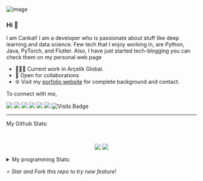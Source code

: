 ![image](https://giphy.com/gifs/running-motivation-bojack-horseman-l2YOxU0vp6dD91UC4)

### Hi 👋 
I am Cankat! I am a developer who is passionate about stuff like deep learning and data science. Few tech that I enjoy working in, are Python, Java, PyTorch, and  Flutter. Also, I have just started tech-blogging you can check them on my personal web page

- 👨🏽‍💻 Current work in Arçelik Global.
- 🤝 Open for collaborations
- 🌐 Visit my [porfolio website](https://cankatsarac.com/) for complete background and contact.

To connect with me,

[<img src="https://img.shields.io/badge/twitter-%231DA1F2.svg?&style=for-the-badge&logo=twitter&logoColor=white" />](https://twitter.com/Tembelinek) [<img src="https://img.shields.io/badge/medium-%2312100E.svg?&style=for-the-badge&logo=medium&logoColor=white" />](https://medium.com/@cankatsarac)  [<img src="https://img.shields.io/badge/linkedin-%230077B5.svg?&style=for-the-badge&logo=linkedin&logoColor=white" />](https://www.linkedin.com/in/cankatsarac/) [<img src = "https://img.shields.io/badge/instagram-%23E4405F.svg?&style=for-the-badge&logo=instagram&logoColor=white">](https://www.instagram.com/cankatsarac/) [<img src = "https://img.shields.io/badge/facebook-%231877F2.svg?&style=for-the-badge&logo=facebook&logoColor=white">](https://www.facebook.com/cankatsarac19971997) [<img src ="https://img.shields.io/badge/portfolio-web-%23.svg?&style=for-the-badge&logo=&logoColor=white%22">](https://www.cankatsarac.com) ![Visits Badge](https://badges.pufler.dev/visits/pr2tik1/pr2tik1?style=for-the-badge ) 

---
My Github Stats: 

<br>

<p align = "center">
  <img src = "https://github-readme-stats.vercel.app/api?username=CankatSarac&show_icons=true&theme=radical&line_height=27">
  <img src = "https://github-readme-stats.vercel.app/api/top-langs/?username=CankatSarac&hide=css,html&theme=tokyonight">
</p>


<details>
<summary> My programming Stats: </summary>
  

</details>

⭐ *Star and Fork this repo to try new feature!* 

